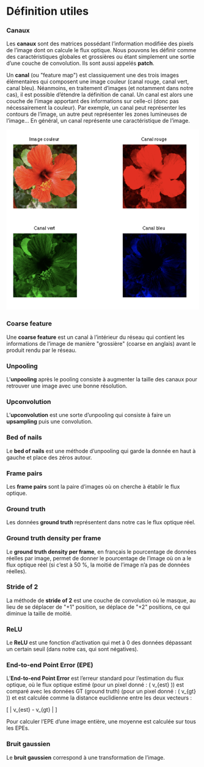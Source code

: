 # Définition utiles

### Canaux

Les **canaux** sont des matrices possédant l’information modifiée des pixels de l’image dont on calcule le flux optique. Nous pouvons les définir comme des caractéristiques globales et grossières ou étant simplement une sortie d’une couche de convolution. Ils sont aussi appelés **patch**.

Un **canal** (ou "feature map") est classiquement une des trois images élémentaires qui composent une image couleur (canal rouge, canal vert, canal bleu). Néanmoins, en traitement d’images (et notamment dans notre cas), il est possible d’étendre la définition de canal. Un canal est alors une couche de l’image apportant des informations sur celle-ci (donc pas nécessairement la couleur). Par exemple, un canal peut représenter les contours de l’image, un autre peut représenter les zones lumineuses de l’image… En général, un canal représente une caractéristique de l’image.

![Def](figure9.png)  

### Coarse feature

Une **coarse feature** est un canal à l’intérieur du réseau qui contient les informations de l’image de manière "grossière" (coarse en anglais) avant le produit rendu par le réseau.

### Unpooling

L’**unpooling** après le pooling consiste à augmenter la taille des canaux pour retrouver une image avec une bonne résolution.

### Upconvolution

L’**upconvolution** est une sorte d’unpooling qui consiste à faire un **upsampling** puis une convolution.

### Bed of nails

Le **bed of nails** est une méthode d’unpooling qui garde la donnée en haut à gauche et place des zéros autour.

### Frame pairs

Les **frame pairs** sont la paire d’images où on cherche à établir le flux optique.

### Ground truth

Les données **ground truth** représentent dans notre cas le flux optique réel.

### Ground truth density per frame

Le **ground truth density per frame**, en français le pourcentage de données réelles par image, permet de donner le pourcentage de l’image où on a le flux optique réel (si c’est à 50 %, la moitié de l’image n’a pas de données réelles).

### Stride of 2

La méthode de **stride of 2** est une couche de convolution où le masque, au lieu de se déplacer de "+1" position, se déplace de "+2" positions, ce qui diminue la taille de moitié.

### ReLU

Le **ReLU** est une fonction d’activation qui met à 0 des données dépassant un certain seuil (dans notre cas, qui sont négatives).

### End-to-end Point Error (EPE)

L’**End-to-end Point Error** est l’erreur standard pour l’estimation du flux optique, où le flux optique estimé (pour un pixel donné : \( v_{est} \)) est comparé avec les données GT (ground truth) (pour un pixel donné : \( v_{gt} \)) et est calculée comme la distance euclidienne entre les deux vecteurs :

\[
\| v_{est} - v_{gt} \|
\]

Pour calculer l’EPE d’une image entière, une moyenne est calculée sur tous les EPEs.

### Bruit gaussien

Le **bruit gaussien** correspond à une transformation de l’image.
